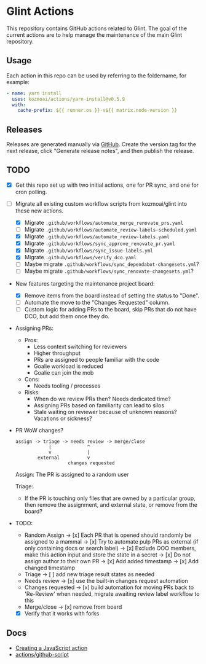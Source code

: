 # Glint Actions

This repository contains GitHub actions related to Glint. The goal of the
current actions are to help manage the maintenance of the main Glint
repository.

## Usage

Each action in this repo can be used by referring to the foldername, for example:

```yaml
- name: yarn install
  uses: kozmoai/actions/yarn-install@v0.5.9
  with:
    cache-prefix: ${{ runner.os }}-v${{ matrix.node-version }}
```

## Releases

Releases are generated manually via [GitHub](https://github.com/kozmoai/actions/releases/new). Create the version tag for the next release, click "Generate release notes", and then publish the release.

## TODO

- [x] Get this repo set up with two initial actions, one for PR sync, and one
      for cron polling.
- [ ] Migrate all existing custom workflow scripts from kozmoai/glint into
      these new actions.

  - [x] Migrate `.github/workflows/automate_merge_renovate_prs.yaml`
  - [ ] Migrate `.github/workflows/automate_review-labels-scheduled.yaml`
  - [x] Migrate `.github/workflows/automate_review-labels.yaml`
  - [x] Migrate `.github/workflows/sync_approve_renovate_pr.yaml`
  - [x] Migrate `.github/workflows/sync_issue-labels.yml`
  - [x] Migrate `.github/workflows/verify_dco.yaml`
  - [ ] Maybe migrate `.github/workflows/sync_dependabot-changesets.yml`?
  - [ ] Maybe migrate `.github/workflows/sync_renovate-changesets.yml`?

- New features targeting the maintenance project board:

  - [x] Remove items from the board instead of setting the status to "Done".
  - [ ] Automate the move to the "Changes Requested" column.
  - [ ] Custom logic for adding PRs to the board, skip PRs that do not have DCO,
        but add them once they do.

- Assigning PRs:

  - Pros:
    - Less context switching for reviewers
    - Higher throughput
    - PRs are assigned to people familiar with the code
    - Goalie workload is reduced
    - Goalie can join the mob
  - Cons:
    - Needs tooling / processes
  - Risks:
    - When do we review PRs then? Needs dedicated time?
    - Assigning PRs based on familiarity can lead to silos
    - Stale waiting on reviewer because of unknown reasons? Vacations or sickness?

- PR WoW changes?

  ```
  assign -> triage -> needs review -> merge/close
              |             ^
              v             |
          external          v
                     changes requested
  ```

  Assign: The PR is assigned to a random user

  Triage:

  - If the PR is touching only files that are owned by a particular group, then remove the assignment, and external state, or remove from the board?

- TODO:

  - Random Assign
    -> [x] Each PR that is opened should randomly be assigned to a mammal
    -> [x] Try to automate pulp PRs as external (if only containing docs or search label)
    -> [x] Exclude OOO members, make this action input and store the state in a secret
    -> [x] Do not assign author to their own PR
    -> [x] Add added timestamp
    -> [x] Add changed timestamp
  - Triage
    -> [ ] add new triage result states as needed
  - Needs review
    -> [x] use the built-in changes request automation
  - Changes requested
    -> [x] build automation for moving PRs back to 'Re-Review' when needed, migrate awaiting review label workflow to this
  - Merge/close
    -> [x] remove from board
  - [x] Verify that it works with forks

## Docs

- [Creating a JavaScript action](https://docs.github.com/en/actions/creating-actions/creating-a-javascript-action)
- [actions/github-script](https://github.com/actions/github-script)
